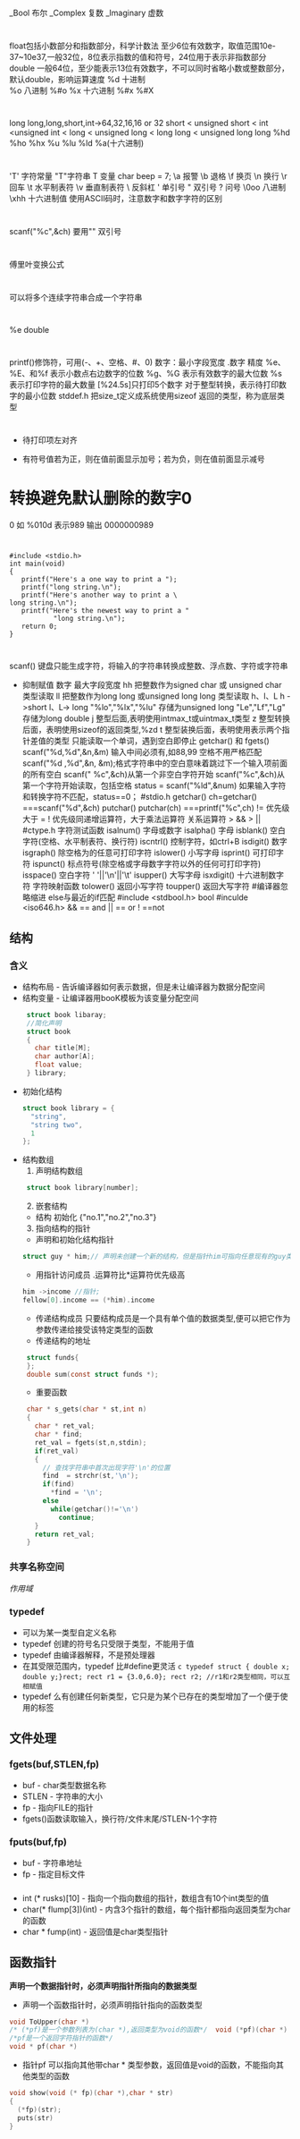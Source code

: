 
#
 _Bool 布尔
 _Complex 复数 _Imaginary 虚数 

#
 float包括小数部分和指数部分，科学计数法
 至少6位有效数字，取值范围10e-37~10e37,一般32位，8位表示指数的值和符号，24位用于表示非指数部分
 double
 一般64位，至少能表示13位有效数字，不可以同时省略小数或整数部分，默认double，影响运算速度
 %d 十进制     
 %o 八进制     %#o
 %x 十六进制   %#x %#X
# 
 long long,long,short,int->64,32,16,16 or 32
 short < unsigned short < int <unsigned int < long < unsigned long < long long < unsigned long long
 %hd %ho %hx %u %lu %ld %a(十六进制)
#
 'T' 字符常量 "T"字符串 T 变量
 char beep = 7; 
 \a 报警 \b 退格 \f 换页 \n 换行 \r 回车 \t 水平制表符 \v 垂直制表符 \\ 反斜杠 
 \' 单引号 \" 双引号 \? 问号 \0oo 八进制 \xhh 十六进制值
 使用ASCII码时，注意数字和数字字符的区别
#
 scanf("%c",&ch) 要用"" 双引号
#
 傅里叶变换公式
#
 可以将多个连续字符串合成一个字符串
#
 %e double
#
 printf()修饰符，可用(-、+、空格、#、0)
 数字：最小字段宽度
 .数字 精度 %e、%E、和%f 表示小数点右边数字的位数
            %g、%G 表示有效数字的最大位数
            %s 表示打印字符的最大数量 [%24.5s]只打印5个数字
            对于整型转换，表示待打印数字的最小位数
 stddef.h 把size_t定义成系统使用sizeof 返回的类型，称为底层类型
#
 - 待打印项左对齐
 + 有符号值若为正，则在值前面显示加号；若为负，则在值前面显示减号
 # 转换避免默认删除的数字0
 0 如 %010d 表示989 输出 0000000989
#
```
#include <stdio.h>
int main(void)
{
   printf("Here's a one way to print a ");
   printf("long string.\n");
   printf("Here's another way to print a \
long string.\n");
   printf("Here's the newest way to print a "
           "long string.\n");
   return 0;
}
```
#
 scanf() 键盘只能生成字符，将输入的字符串转换成整数、浮点数、字符或字符串
 * 抑制赋值
 数字 最大字段宽度
 hh 把整数作为signed char 或 unsigned char 类型读取
 ll 把整数作为long long 或unsigned long long 类型读取
 h、l、L  h ->short l、L-> long 
    "%lo","%lx","%lu" 存储为unsigned long
    "Le","Lf","Lg" 存储为long double
 j 整型后面,表明使用intmax_t或uintmax_t类型
 z 整型转换后面，表明使用sizeof的返回类型,%zd
 t 整型装换后面，表明使用表示两个指针差值的类型
 只能读取一个单词，遇到空白即停止
 getchar() 和 fgets()
 scanf("%d,%d",&n,&m) 输入中间必须有,如88,99 空格不用严格匹配
 scanf("%d ,%d",&n, &m);格式字符串中的空白意味着跳过下一个输入项前面的所有空白
 scanf(" %c",&ch)从第一个非空白字符开始
 scanf("%c",&ch)从第一个字符开始读取，包括空格
 status = scanf("%ld",&num) 如果输入字符和转换字符不匹配，status==0；
#stdio.h
 getchar() ch=getchar() ===scanf("%d",&ch) 
 putchar() putchar(ch) ===printf("%c",ch)
 != 优先级大于 =
 ! 优先级同递增运算符，大于乘法运算符
 关系运算符 > && > || 
#ctype.h 字符测试函数
 isalnum() 字母或数字
 isalpha() 字母
 isblank() 空白字符(空格、水平制表符、换行符)
 iscntrl() 控制字符，如ctrl+B
 isdigit() 数字
 isgraph() 除空格为的任意可打印字符
 islower() 小写字母
 isprint() 可打印字符
 ispunct() 标点符号(除空格或字母数字字符以外的任何可打印字符)
 isspace() 空白字符 ' '||'\n'||'\t'
 isupper() 大写字母
 isxdigit() 十六进制数字符
 字符映射函数
 tolower() 返回小写字符
 toupper() 返回大写字符
#编译器忽略缩进
 else与最近的if匹配
#include <stdbool.h> bool 
#inculde <iso646.h> && == and || == or ! ==not
## 结构
  ### 含义
   * 结构布局 - 告诉编译器如何表示数据，但是未让编译器为数据分配空间
   * 结构变量 - 让编译器用booK模板为该变量分配空间
     ```c
      struct book libaray;
      //简化声明
      struct book 
      {
        char title[M];
        char author[A];
        float value;
      } library;
     ```
  * 初始化结构
    ```c
    struct book library = {
      "string",
      "string two",
      1
    };
    ```
  * 结构数组
    1. 声明结构数组
     ```c
      struct book library[number];
     ```
    2. 嵌套结构
      * 结构 初始化 {"no.1","no.2","no.3"}
    3. 指向结构的指针
      * 声明和初始化结构指针
       ```c
       struct guy * him;// 声明未创建一个新的结构，但是指针him可指向任意现有的guy类型结构，结构名不是结构的地址;
       ```
      * 用指针访问成员
        .运算符比*运算符优先级高
       ```c
       him ->income //指针;
       fellow[0].income == (*him).income
       ```
      * 传递结构成员
       只要结构成员是一个具有单个值的数据类型,便可以把它作为参数传递给接受该特定类型的函数
      * 传递结构的地址
       ```c
        struct funds{
        };
        double sum(const struct funds *);
       ```
      * 重要函数
       ```c
        char * s_gets(char * st,int n)
        {
          char * ret_val;
          char * find;
          ret_val = fgets(st,n,stdin);
          if(ret_val)
          {
            // 查找字符串中首次出现字符'\n'的位置
            find  = strchr(st,'\n');
            if(find)
              *find = '\n';
            else
              while(getchar()!='\n')
                continue;
          }
          return ret_val;
        }
       ```
  ### 共享名称空间
   _作用域_
  ### typedef
   * 可以为某一类型自定义名称
   * typedef 创建的符号名只受限于类型，不能用于值
   * typedef 由编译器解释，不是预处理器
   * 在其受限范围内，typedef 比#define更灵活
    ```c
    typedef struct { double x; double y;}rect;
    rect r1 = {3.0,6.0};
    rect r2;
    //r1和r2类型相同，可以互相赋值
    ```
   * typedef 么有创建任何新类型，它只是为某个已存在的类型增加了一个便于使用的标签
## 文件处理
  ### fgets(buf,STLEN,fp)
   * buf - char类型数据名称
   * STLEN - 字符串的大小
   * fp - 指向FILE的指针
   * fgets()函数读取输入，换行符/文件末尾/STLEN-1个字符
  ### fputs(buf,fp)
   * buf - 字符串地址
   * fp - 指定目标文件
  ###
   * int (* rusks)[10] - 指向一个指向数组的指针，数组含有10个int类型的值
   * char(* flump[3])(int)  - 内含3个指针的数组，每个指针都指向返回类型为char的函数
   * char * fump(int) - 返回值是char类型指针
## 函数指针
  **声明一个数据指针时，必须声明指针所指向的数据类型**
  * 声明一个函数指针时，必须声明指针指向的函数类型
  ```c
  void ToUpper(char *)
  /* (*pf)是一个参数列表为(char *),返回类型为void的函数*/  void (*pf)(char *)
  /*pf是一个返回字符指针的函数*/
  void * pf(char *)
  ```
 * 指针pf 可以指向其他带char * 类型参数，返回值是void的函数，不能指向其他类型的函数
  ```c
  void show(void (* fp)(char *),char * str)
  {
    (*fp)(str);
    puts(str)
  }
  ```
